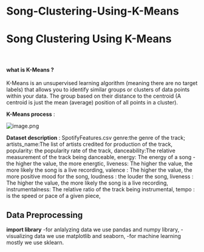 # Song-Clustering-Using-K-Means
# Song Clustering Using K-Means
<br>

#### what is K-Means ?
K-Means is an unsupervised learning algorithm (meaning there are no target labels) that allows you to identify similar groups or clusters of data points within your data. The group based on their distance to the centroid (A centroid is just the mean (average) position of all points in a cluster).

**K-Means process** :

![image.png](attachment:394f2235-6c54-49a2-b60d-99f72c730f29.png)

**Dataset description** :
SpotifyFeatures.csv
genre:the genre of the track;
artists_name:The list of artists credited for production of the track,
popularity: the popularity rate of the track,
danceability:The relative measurement of the track being danceable,
energy: The energy of a song - the higher the value, the more energtic,
liveness: The higher the value, the more likely the song is a live recording,
valence : The higher the value, the more positive mood for the song,
loudness :  the louder the song,
liveness : The higher the value, the more likely the song is a live recording,
instrumentalness: The relative ratio of the track being instrumental,
tempo : is the speed or pace of a given piece,

## Data Preprocessing

**import library**
-for anlalyzing data we use pandas and numpy library,
-visualizing data we use matplotlib and seaborn,
-for machine learning mostly we use sklearn.


